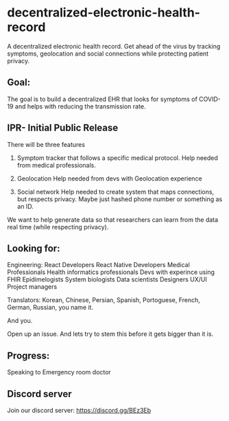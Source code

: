 # decentralized-electronic-health-record
A decentralized electronic health record. Get ahead of the virus by tracking symptoms, geolocation and social connections while protecting patient privacy.

## Goal:
The goal is to build a decentralized EHR that looks for symptoms of COVID-19 and helps with reducing the transmission rate.

## IPR- Initial Public Release
There will be three features
1) Symptom tracker that follows a specific medical protocol. 
Help needed from medical professionals.

2) Geolocation
Help needed from devs with Geolocation experience

3) Social network
Help needed to create system that maps connections, but respects privacy. Maybe just hashed phone number or something as an ID.

We want to help generate data so that researchers can learn from the data real time (while respecting privacy).

## Looking for:
Engineering: 
React Developers
React Native Developers 
Medical Professionals
Health informatics professionals
Devs with experince using FHIR 
Epidimelogists
System biologists
Data scientists
Designers
UX/UI
Project managers

Translators: Korean, Chinese, Persian, Spanish, Portoguese, French, German, Russian, you name it.

And you.

Open up an issue. And lets try to stem this before it gets bigger than it is.

## Progress:
Speaking to Emergency room doctor 


## Discord server
Join our discord server:
https://discord.gg/BEz3Eb


